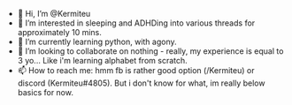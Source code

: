 - 👋 Hi, I’m @Kermiteu
- 👀 I’m interested in sleeping and ADHDing into various threads for approximately 10 mins.
- 🌱 I’m currently learning python, with agony.
- 💞️ I’m looking to collaborate on nothing - really, my experience is equal to 3 yo... Like i'm learning alphabet from scratch.
- 📫 How to reach me: hmm fb is rather good option (/Kermiteu) or discord (Kermiteu#4805). But i don't know for what, im really below basics for now.

<!---
Kermiteu/Kermiteu is a ✨ special ✨ repository because its `README.md` (this file) appears on your GitHub profile.
You can click the Preview link to take a look at your changes.
--->
